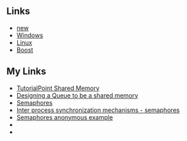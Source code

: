 ## Links
* [new](http://eel.is/c++draft/expr.new)
* [Windows](https://docs.microsoft.com/en-us/windows/win32/memory/creating-named-shared-memory)
* [Linux](https://stackoverflow.com/questions/5656530/how-to-use-shared-memory-with-linux-in-c)
* [Boost](https://www.boost.org/doc/libs/1_56_0/doc/html/interprocess/sharedmemorybetweenprocesses.html)

## My Links
* [TutorialPoint Shared Memory](https://www.tutorialspoint.com/inter_process_communication/inter_process_communication_shared_memory.htm)
* [Designing a Queue to be a shared memory](https://stackoverflow.com/questions/8478802/designing-a-queue-to-be-a-shared-memory)
* [Semaphores](https://beej.us/guide/bgipc/html/multi/semaphores.html)
* [Inter process synchronization mechanisms - semaphores](https://www.boost.org/doc/libs/1_38_0/doc/html/interprocess/synchronization_mechanisms.html#interprocess.synchronization_mechanisms.semaphores)
* [Semaphores anonymous example](https://www.boost.org/doc/libs/1_38_0/doc/html/interprocess/synchronization_mechanisms.html#interprocess.synchronization_mechanisms.semaphores.semaphores_anonymous_example)
* []()
* []()
